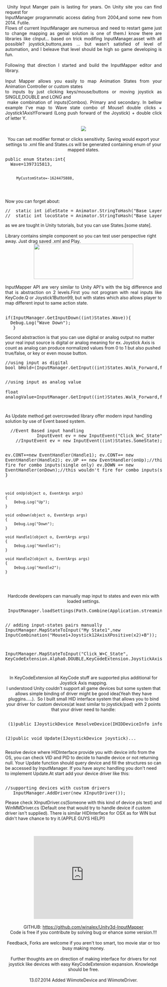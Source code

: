 <div style="text-align: justify;">
&nbsp;Unity Input Manger pain is lasting for years. On Unity site you can find request for</div>
<div style="text-align: justify;">
InputManager programmatic access dating from 2004,and some new from 2014. Futile.</div>
<div style="text-align: justify;">
Flows of current InputManager are numerous and need to restart game just to change mapping as genial solution is one of them.I know there are libraries like cInput... based on trick modifing InputManager.asset with all possible? joystick,buttons,axes ... but wasn't satisfied of level of automation, and I beleave that level should be high so game developing is fun.<br />
<br /></div>
<div style="text-align: justify;">
Following that direction I started and build the InputMapper editor and library.<br />
<br /></div>
<div style="text-align: justify;">
Input Mapper allows you easily to map Animation States from your Animation Controller or custom states</div>
<div style="text-align: justify;">
to inputs by just clicking keys/mouse/buttons or moving joystick as SINGLE,DOUBLE and LONG and</div>
<div style="text-align: justify;">
&nbsp;make combination of inputs(Combos). Primary and secondary. In bellow example I've map to Wave state combo of Mouse1 double clicks + Joystick1AxisYForward (Long push forward of the Joystick) + double click of letter Y.</div>
<br />
<div class="separator" style="clear: both; text-align: center;">
<a href="http://4.bp.blogspot.com/-QozKhWjL7CE/U7Fi8W5R-7I/AAAAAAAAATU/xM2xN0pe0mw/s1600/Clipboard01.jpg" imageanchor="1" style="margin-left: 1em; margin-right: 1em;"><img border="0" src="http://4.bp.blogspot.com/-QozKhWjL7CE/U7Fi8W5R-7I/AAAAAAAAATU/xM2xN0pe0mw/s1600/Clipboard01.jpg" /></a></div>
<div class="separator" style="clear: both; text-align: center;">
<br /></div>
<div class="separator" style="clear: both; text-align: center;">
You can set modifier format or clicks sensitivity. Saving would export your settings to .xml file and States.cs will be generated containing enum of your mapped states.</div>
<pre class="brush:csharp;">public enum States:int{
  Wave=1397315813,

         MyCustomState=-1624475888,
</pre>
<pre class="brush:csharp;"></pre>
Now you can forget about:<br />
<pre class="brush:csharp;">//  static int idleState = Animator.StringToHash("Base Layer.Idle"); 
//  static int locoState = Animator.StringToHash("Base Layer.Locomotion");  
</pre>
as we are tought in Unity tutorials, but you can use States.[some state].<br />
<br />
Library contains simple component so you can test user perspective right away. Just drag saved .xml and Play.<br />
<div class="separator" style="clear: both; text-align: center;">
<a href="http://2.bp.blogspot.com/-uDEc2GppzQU/U7FoSxJCOlI/AAAAAAAAATk/ObMimVnqEkk/s1600/Clipboard02.jpg" imageanchor="1" style="margin-left: 1em; margin-right: 1em;"><img border="0" src="http://2.bp.blogspot.com/-uDEc2GppzQU/U7FoSxJCOlI/AAAAAAAAATk/ObMimVnqEkk/s1600/Clipboard02.jpg" height="113" width="320" /></a></div>
<div class="separator" style="clear: both; text-align: center;">
<br /></div>
<div class="separator" style="clear: both; text-align: justify;">
InputMapper API are very similar to Unity API's with the big difference and that is abstraction on 2 levels.First you not program with real inputs like KeyCode.Q or Joystick1Button99, but with states which also allows player to map different input to same action state.</div>
<div class="separator" style="clear: both; text-align: center;">
<br /></div>
<pre class="brush:csharp;">if(InputManager.GetInputDown((int)States.Wave)){
  Debug.Log("Wave Down");
   }
</pre>
Second abstraction is that you can use digital or analog output no matter your real input source is digital or analog meaning for ex. Joystick Axis is count as analog can produce normalized values from 0 to 1 but also pushed true/false, or key or even mouse button.
<br />
<pre class="brush:csharp;">//using input as digital
bool bHold=(InputManager.GetInput((int)States.Walk_Forward,false));

//using input as analog value   
float analogValue=InputManager.GetInput((int)States.Walk_Forward,false,0.3f,0.1f,0f);
  
</pre>
<div class="separator" style="clear: both; text-align: left;">
As Update method get overcrowded library offer modern input handling solution by use of Event based system.</div>
<pre class="brush:csharp;">  //Event Based input handling
            InputEvent ev = new InputEvent("Click_W+C_State");
    //InputEvent ev = new InputEvent((int)States.SomeState);
        
   ev.CONT+=new EventHandler(Handle1);
            ev.CONT+= new EventHandler(Handle2);
            ev.UP += new EventHandler(onUp);//this wouldn't fire for combo inputs(single only)
     ev.DOWN += new EventHandler(onDown);//this wouldn't fire for combo inputs(single only)
 }


    void onUp(object o, EventArgs args)
    {
        Debug.Log("Up");
    }

    void onDown(object o, EventArgs args)
    {
        Debug.Log("Down");
    }

    void Handle1(object o, EventArgs args)
    {
        Debug.Log("Handle1");
    }

    void Handle2(object o, EventArgs args)
    {
        Debug.Log("Handle2");
    }
</pre>
<div class="separator" style="clear: both; text-align: center;">
<br /></div>
<div class="separator" style="clear: both; text-align: center;">
Hardcode developers can manually map input to states and even mix with loaded settings.</div>
<pre class="brush:csharp;"> InputManager.loadSettings(Path.Combine(Application.streamingAssetsPath,"InputSettings.xml"));

        
       
   //  adding input-states pairs manually
   InputManager.MapStateToInput("My State1",new InputCombination("Mouse1+Joystick12AxisXPositive(x2)+B"));

   InputManager.MapStateToInput("Click_W+C_State", KeyCodeExtension.Alpha0.DOUBLE,KeyCodeExtension.JoystickAxisPovYPositive.SINGLE);

</pre>
<div class="separator" style="clear: both; text-align: center;">
In KeyCodeExtension all KeyCode stuff are supported plus additional for Joystick Axis mapping.</div>
<div class="separator" style="clear: both; text-align: center;">
I understood Unity couldn't support all game devices but some system that allows simple binding of driver might be good idea(Yeah they have pluggins.....). &nbsp;So I built small HID interface system that allows you to bind your driver for custom devices(at least similar to joystick/pad) with 2 points that your driver need to handle:</div>
<pre class="brush:csharp;"> 
 (1)public IJoystickDevice ResolveDevice(IHIDDeviceInfo info)...

 (2)public void Update(IJoystickDevice joystick)...
</pre>
Resolve device where HIDInterface provide you with device info from the OS, you can check VID and PID to decide to handle device or not returning null. Your Update function should query device and fill the structures so can be accessed by InputManager. If you have async handling you don't need to implement Update.At start add your device driver like this:
<br />
<pre class="brush:csharp;"> 
//supporting devices with custom drivers
   InputManager.AddDriver(new XInputDriver());
</pre>
Please check XInputDriver.cs(Someone with this kind of device pls test)  and WinMMDriver.cs (Default one that would try to handle device if custom driver isn't supplied).
There is similar HIDInterface for OSX as for WIN but didn't have chance to try it.(APPLE GUYS HELP!)
<br />
<div class="separator" style="clear: both; text-align: center;">
<br /></div>
<div class="separator" style="clear: both; text-align: center;">
<br /></div>
<div style="text-align: center;">
<object class="BLOGGER-youtube-video" classid="clsid:D27CDB6E-AE6D-11cf-96B8-444553540000" codebase="http://download.macromedia.com/pub/shockwave/cabs/flash/swflash.cab#version=6,0,40,0" data-thumbnail-src="https://i1.ytimg.com/vi/9Y9JcD-rUb0/0.jpg" height="266" width="320"><param name="movie" value="https://www.youtube.com/v/9Y9JcD-rUb0?version=3&f=user_uploads&c=google-webdrive-0&app=youtube_gdata" /><param name="bgcolor" value="#FFFFFF" /><param name="allowFullScreen" value="true" /><embed width="320" height="266"  src="https://www.youtube.com/v/9Y9JcD-rUb0?version=3&f=user_uploads&c=google-webdrive-0&app=youtube_gdata" type="application/x-shockwave-flash" allowfullscreen="true"></embed></object></div>
<div class="separator" style="clear: both; text-align: center;">
<br /></div>
<div class="separator" style="clear: both; text-align: center;">
GITHUB:&nbsp;<a href="https://github.com/winalex/Unity3d-InputMapper">https://github.com/winalex/Unity3d-InputMapper</a></div>
<div class="separator" style="clear: both; text-align: center;">
Code is free if you contribute by solving bug or ehance some version.!!!</div>
<div class="separator" style="clear: both; text-align: center;">
<br /></div>
<div class="separator" style="clear: both; text-align: center;">
Feedback, Forks are welcome if you aren't too smart, too movie star or too busy making money.</div>
<div class="separator" style="clear: both; text-align: center;">
<br /></div>
<div class="separator" style="clear: both; text-align: center;">
Further thoughts are on direction of making interface for drivers for not joystick like devices with easy KeyCodeExtension expansion. Knowledge should be free.</div>
<div class="separator" style="clear: both; text-align: center;">
<br /></div>
<div class="separator" style="clear: both; text-align: center;">
13.07.2014 Added WiimoteDevice and WiimoteDriver.</div>
<div class="separator" style="clear: both; text-align: center;">
<br /></div>
<br />
<script type="text/javascript">
 SyntaxHighlighter.highlight();
</script>
